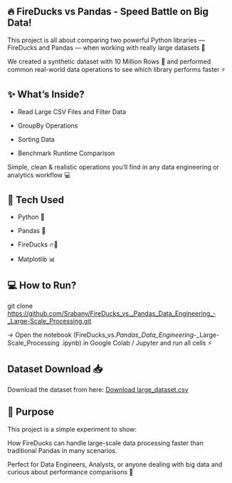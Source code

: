 ## 🔥 FireDucks vs Pandas - Speed Battle on Big Data!
This project is all about comparing two powerful Python libraries — FireDucks and Pandas — when working with really large datasets 🚀

We created a synthetic dataset with 10 Million Rows 📄 and performed common real-world data operations to see which library performs faster ⚡

## ✨ What’s Inside?
* Read Large CSV Files and Filter Data

* GroupBy Operations

* Sorting Data

* Benchmark Runtime Comparison

Simple, clean & realistic operations you’ll find in any data engineering or analytics workflow 💻

## 🧰 Tech Used
* Python 🐍

* Pandas 🐼

* FireDucks 🔥🦆

* Matplotlib 📊

## 💻 How to Run?
git clone https://github.com/Srabany/FireDucks_vs._Pandas_Data_Engineering_-_Large-Scale_Processing.git

→ Open the notebook (FireDucks_vs._Pandas_Data_Engineering_-_Large-Scale_Processing
.ipynb) in Google Colab / Jupyter and run all cells ⚡

## Dataset Download 📥
Download the dataset from here: [Download large_dataset.csv](https://drive.google.com/file/d/1IBiO9LpKTcJn9Vqvw2piwzQ4iPa90JS8/view?usp=sharing)

## 🎯 Purpose
This project is a simple experiment to show:

How FireDucks can handle large-scale data processing faster than traditional Pandas in many scenarios.

Perfect for Data Engineers, Analysts, or anyone dealing with big data and curious about performance comparisons 🚀


